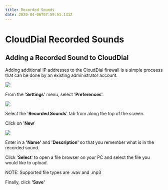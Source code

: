 ```yaml
---
title: Recorded Sounds
date: 2020-04-06T07:59:51.131Z
---
```

# CloudDial Recorded Sounds

## Adding a Recorded Sound to CloudDial

Adding additional IP addresses to the CloudDial firewall is a simple proceess that can be done by an existing administrator account.

![](/images/clouddial-customagent-1.png)

From the '**Settings**' menu, select '**Preferences**'.

![](/images/recorded-sounds-cd.png)

Select the '**Recorded Sounds**' tab from along the top of the screen.

Click on '**New**'

![](/images/add-new-recording.png)

Enter in a **'Name'** and '**Description'** so that you remember what is in the recorded sound.

Click '**Select**' to open a file browser on your PC and select the file you would like to upload.

NOTE: Supported file types are .wav and .mp3

Finally, click **'Save'**